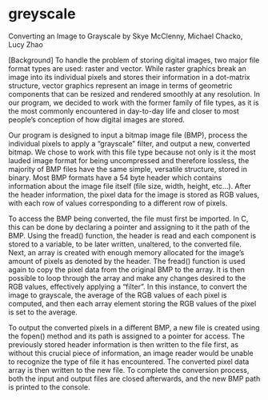 # greyscale
Converting an Image to Grayscale
by Skye McClenny, Michael Chacko, Lucy Zhao

[Background] To handle the problem of storing digital images, two major file format types are used: raster and vector. While raster graphics break an image into its individual pixels and stores their information in a dot-matrix structure, vector graphics represent an image in terms of geometric components that can be resized and rendered smoothly at any resolution. In our program, we decided to work with the former family of file types, as it is the most commonly encountered in day-to-day life and closer to most people’s conception of how digital images are stored.

Our program is designed to input a bitmap image file (BMP), process the individual pixels to apply a “grayscale” filter, and output a new, converted bitmap. We chose to work with this file type because not only is it the most lauded image format for being uncompressed and therefore lossless, the majority of BMP files have the same simple, versatile structure, stored in binary. Most BMP formats have a 54 byte header which contains information about the image file itself (file size, width, height, etc...). After the header information, the pixel data for the image is stored as RGB values, with each row of values corresponding to a different row of pixels.

To access the BMP being converted, the file must first be imported. In C, this can be done by declaring a pointer and assigning to it the path of the BMP. Using the fread() function, the header is read and each component is stored to a variable, to be later written, unaltered, to the converted file. Next, an array is created with enough memory allocated for the image’s amount of pixels as denoted by the header. The fread() function is used again to copy the pixel data from the original BMP to the array. It is then possible to loop through the array and make any changes desired to the RGB values, effectively applying a “filter”. In this instance, to convert the image to grayscale, the average of the RGB values of each pixel is computed, and then each array element storing the RGB values of the pixel is set to the average.

To output the converted pixels in a different BMP, a new file is created using the fopen() method and its path is assigned to a pointer for access. The previously stored header information is then written to the file first, as without this crucial piece of information, an image reader would be unable to recognize the type of file it has encountered. The converted pixel data array is then written to the new file. To complete the conversion process, both the input and output files are closed afterwards, and the new BMP path is printed to the console.
